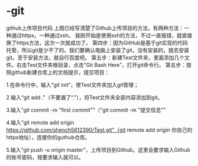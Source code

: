 # -git
github上传项目代码
上图已经写清楚了Github上传项目的方法，有两种方法：一种通过https，一种通过ssh。
我刚开始是使用ssh的方法，不过一直报错，就直接换了https方法，这次一次就成功了。
第四步：因为GitHub是基于git实现的代码托管，所以git是少不了的。我们要确认电脑上安装了git，没有安装的，就去安装git。至于安装方法，就自行百度吧。
第五步：新建Test文件夹，里面添加几个文件。右击Test文件夹根目录，点击“Git Bash Here”，打开git命令行。
第五步：按照github新建仓库上的文档提示，提交项目：

1.在命令行中，输入“git init”，使Test文件夹加入git管理；

2.输入“git add .”（不要漏了“.”），将Test文件夹全部内容添加到git。

3.输入“git commit -m "first commit"”（“git commit -m "提交信息"”

4.输入“git remote add origin https://github.com/shench5612390/Test.git”（git remote add origin 你自己的https地址），连接你的guthub仓库。

5.输入“git push -u origin master”，上传项目到Github。这里会要求输入Github的账号密码，按要求输入就可以。
